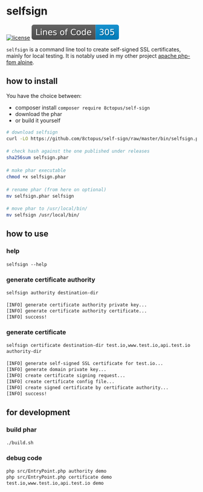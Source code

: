 # selfsign

[![license](http://poser.pugx.org/8ctopus/self-sign/license)](https://packagist.org/packages/8ctopus/self-sign)
![lines of code](https://raw.githubusercontent.com/8ctopus/self-sign/image-data/lines.svg)

`selfsign` is a command line tool to create self-signed SSL certificates, mainly for local testing.
It is notably used in my other project [apache php-fpm alpine](https://github.com/8ctopus/apache-php-fpm-alpine).

## how to install

You have the choice between:
- composer install `composer require 8ctopus/self-sign`
- download the phar
- or build it yourself

```sh
# download selfsign
curl -LO https://github.com/8ctopus/self-sign/raw/master/bin/selfsign.phar

# check hash against the one published under releases
sha256sum selfsign.phar

# make phar executable
chmod +x selfsign.phar

# rename phar (from here on optional)
mv selfsign.phar selfsign

# move phar to /usr/local/bin/
mv selfsign /usr/local/bin/
```

## how to use

### help

    selfsign --help

### generate certificate authority

    selfsign authority destination-dir

    [INFO] generate certificate authority private key...
    [INFO] generate certificate authority certificate...
    [INFO] success!

### generate certificate

    selfsign certificate destination-dir test.io,www.test.io,api.test.io authority-dir

    [INFO] generate self-signed SSL certificate for test.io...
    [INFO] generate domain private key...
    [INFO] create certificate signing request...
    [INFO] create certificate config file...
    [INFO] create signed certificate by certificate authority...
    [INFO] success!

## for development

### build phar

    ./build.sh

### debug code

    php src/EntryPoint.php authority demo
    php src/EntryPoint.php certificate demo test.io,www.test.io,api.test.io demo
